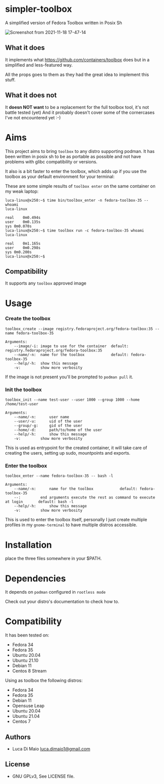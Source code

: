 # simpler-toolbox

A simplified version of Fedora Toolbox written in Posix Sh

![Screenshot from 2021-11-18 17-47-14](https://user-images.githubusercontent.com/598882/142459870-6447300f-3bdd-4518-ad2b-e13d29552ace.png)


## What it does

It implements what https://github.com/containers/toolbox does but in a simplified and less-featured way.

All the props goes to them as they had the great idea to implement this stuff.

## What it does not

It **doesn NOT want** to be a replacement for the full toolbox tool, it's not battle tested (yet)
And it probably doesn't cover some of the cornercases I've not encountered yet :-)

# Aims

This project aims to bring `toolbox` to any distro supporting podman.
It has been written in posix sh to be as portable as possible and not have problems
with glibc compatibility or versions.

It also is a bit faster to enter the toolbox, which adds up if you use the toolbox
as your default environment for your terminal:

These are some simple results of `toolbox enter` on the same container on my weak laptop:

```
luca-linux@x250:~$ time bin/toolbox_enter -n fedora-toolbox-35 -- whoami
luca-linux

real	0m0.494s
user	0m0.135s
sys	0m0.070s
luca-linux@x250:~$ time toolbox run -c fedora-toolbox-35 whoami
luca-linux

real	0m1.165s
user	0m0.298s
sys	0m0.200s
luca-linux@x250:~$
```

## Compatibility

It supports any `toolbox` approved image

# Usage

### Create the toolbox

	toolbox_create --image registry.fedoraproject.org/fedora-toolbox:35 --name fedora-toolbox-35

	Arguments:
		--image/-i: image to use for the container	default: registry.fedoraproject.org/fedora-toolbox:35
		--name/-n:  name for the toolbox			default: fedora-toolbox-35
		--help/-h:	show this message
		-v:			show more verbosity

If the image is not present you'll be prompted to `podman pull` it.

### Init the toolbox


	toolbox_init --name test-user --user 1000 --group 1000 --home /home/test-user

	Arguments:
		--name/-n:		user name
		--user/-u:		uid of the user
		--group/-g:		gid of the user
		--home/-d:		path/to/home of the user
		--help/-h:		show this message
		-v:			show more verbosity

This is used as entrypoint for the created container, it will take care of creating the users,
setting up sudo, mountpoints and exports.

### Enter the toolbox

	toolbox_enter --name fedora-toolbox-35 -- bash -l

	Arguments:
		--name/-n:		name for the toolbox			default: fedora-toolbox-35
		--:			end arguments execute the rest as command to execute at login		default: bash -l
		--help/-h:		show this message
		-v:			show more verbosity

This is used to enter the toolbox itself, personally I just create multiple profiles in my `gnome-terminal` to have multiple distros accessible.

# Installation

place the three files somewhere in your $PATH.

# Dependencies

It depends on `podman` configured in `rootless mode`

Check out your distro's documentation to check how to.

# Compatibility

It has been tested on:

- Fedora 34
- Fedora 35
- Ubuntu 20.04
- Ubuntu 21.10
- Debian 11
- Centos 8 Stream

Using as toolbox the following distros:

- Fedora 34
- Fedora 35
- Debian 11
- Opensuse Leap
- Ubuntu 20.04
- Ubuntu 21.04
- Centos 7

## Authors

- Luca Di Maio      <luca.dimaio1@gmail.com>

## License

- GNU GPLv3, See LICENSE file.
